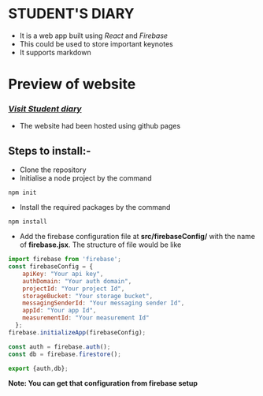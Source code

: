 # STUDENT'S DIARY
- It is a web app built using *React* and *Firebase*
- This could be used to store important keynotes
- It supports markdown

# Preview of website 
### *[Visit Student diary](https://deepakdpyqaz.github.io/student_diary)*
- The website had been hosted using github pages

## Steps to install:-
- Clone the repository
- Initialise a node project by the command
```shell
npm init
```
- Install the required packages by the command
```shell
npm install
```
- Add the firebase configuration file at **src/firebaseConfig/** with the name of **firebase.jsx**. The structure of file would be like 
```js
import firebase from 'firebase';
const firebaseConfig = {
    apiKey: "Your api key",
    authDomain: "Your auth domain",
    projectId: "Your project Id",
    storageBucket: "Your storage bucket",
    messagingSenderId: "Your messaging sender Id",
    appId: "Your app Id",
    measurementId: "Your measurement Id"
  };
firebase.initializeApp(firebaseConfig);

const auth = firebase.auth();
const db = firebase.firestore();

export {auth,db};
```
**Note: You can get that configuration from firebase setup**
